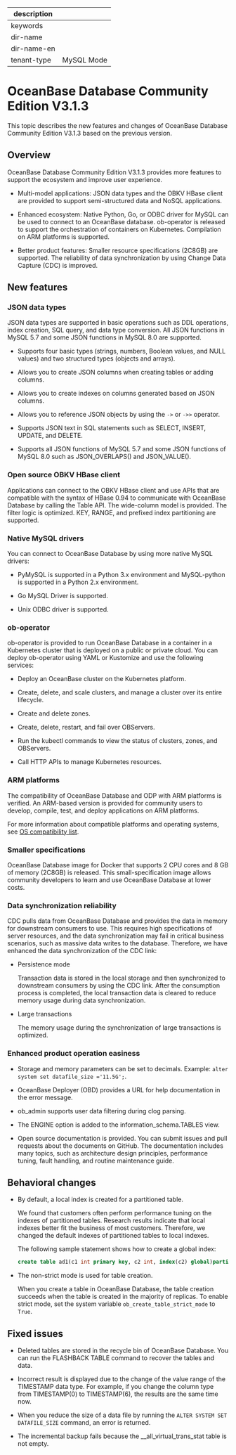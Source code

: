 |description||
|---|---|
|keywords||
|dir-name||
|dir-name-en||
|tenant-type|MySQL Mode|

# OceanBase Database Community Edition V3.1.3

This topic describes the new features and changes of OceanBase Database Community Edition V3.1.3 based on the previous version.

## Overview

OceanBase Database Community Edition V3.1.3 provides more features to support the ecosystem and improve user experience.

- Multi-model applications: JSON data types and the OBKV HBase client are provided to support semi-structured data and NoSQL applications.

- Enhanced ecosystem: Native Python, Go, or ODBC driver for MySQL can be used to connect to an OceanBase database. ob-operator is released to support the orchestration of containers on Kubernetes. Compilation on ARM platforms is supported.

- Better product features: Smaller resource specifications (2C8GB) are supported. The reliability of data synchronization by using Change Data Capture (CDC) is improved.

## New features

### JSON data types

JSON data types are supported in basic operations such as DDL operations, index creation, SQL query, and data type conversion. All JSON functions in MySQL 5.7 and some JSON functions in MySQL 8.0 are supported.

- Supports four basic types (strings, numbers, Boolean values, and NULL values) and two structured types (objects and arrays).

- Allows you to create JSON columns when creating tables or adding columns.

- Allows you to create indexes on columns generated based on JSON columns.

- Allows you to reference JSON objects by using the `->` or `->>` operator.

- Supports JSON text in SQL statements such as SELECT, INSERT, UPDATE, and DELETE.

- Supports all JSON functions of MySQL 5.7 and some JSON functions of MySQL 8.0 such as JSON_OVERLAPS() and JSON_VALUE().

<!-- For more information, see [JSON data types](https://www.oceanbase.com/docs/community-observer-cn-0000000000315727). -->

### Open source OBKV HBase client

Applications can connect to the OBKV HBase client and use APIs that are compatible with the syntax of HBase 0.94 to communicate with OceanBase Database by calling the Table API. The wide-column model is provided. The filter logic is optimized. KEY, RANGE, and prefixed index partitioning are supported. 
<!--For more information, see [Usage instructions of the HBaseAPI client](https://www.oceanbase.com/docs/community-observer-cn-10000000000096679).-->

### Native MySQL drivers

You can connect to OceanBase Database by using more native MySQL drivers:

- PyMySQL is supported in a Python 3.x environment and MySQL-python is supported in a Python 2.x environment. 
  <!--For more information, see [Connect to OceanBase Database by using a Python driver](https://www.oceanbase.com/docs/community-observer-cn-0000000000316670).-->

- Go MySQL Driver is supported. 
  <!--For more information, see [Connect to OceanBase Database by using Go MySQL Driver](https://www.oceanbase.com/docs/community-observer-cn-0000000000316673).-->

- Unix ODBC driver is supported. 
  <!--For more information, see [Connect to OceanBase Database by using Unix ODBC](https://www.oceanbase.com/docs/community-observer-cn-0000000000316676).-->

### ob-operator

ob-operator is provided to run OceanBase Database in a container in a Kubernetes cluster that is deployed on a public or private cloud. You can deploy ob-operator using YAML or Kustomize and use the following services:

- Deploy an OceanBase cluster on the Kubernetes platform.

- Create, delete, and scale clusters, and manage a cluster over its entire lifecycle.

- Create and delete zones.

- Create, delete, restart, and fail over OBServers.

- Run the kubectl commands to view the status of clusters, zones, and OBServers.

- Call HTTP APIs to manage Kubernetes resources.

<!-- For more information, see [Use ob-operator to deploy OceanBase Database](https://www.oceanbase.com/docs/community-observer-cn-0000000000160093). -->

### ARM platforms

The compatibility of OceanBase Database and ODP with ARM platforms is verified. An ARM-based version is provided for community users to develop, compile, test, and deploy applications on ARM platforms.

For more information about compatible platforms and operating systems, see [OS compatibility list](https://github.com/oceanbase/oceanbase/wiki/Compile).

### Smaller specifications

OceanBase Database image for Docker that supports 2 CPU cores and 8 GB of memory (2C8GB) is released. This small-specification image allows community developers to learn and use OceanBase Database at lower costs.

### Data synchronization reliability

CDC pulls data from OceanBase Database and provides the data in memory for downstream consumers to use. This requires high specifications of server resources, and the data synchronization may fail in critical business scenarios, such as massive data writes to the database. Therefore, we have enhanced the data synchronization of the CDC link:

- Persistence mode

   Transaction data is stored in the local storage and then synchronized to downstream consumers by using the CDC link. After the consumption process is completed, the local transaction data is cleared to reduce memory usage during data synchronization.

- Large transactions

   The memory usage during the synchronization of large transactions is optimized.

### Enhanced product operation easiness

- Storage and memory parameters can be set to decimals. Example: `alter system set datafile_size ='11.5G';`.

- OceanBase Deployer (OBD) provides a URL for help documentation in the error message.

- ob_admin supports user data filtering during clog parsing.

- The ENGINE option is added to the information_schema.TABLES view.

- Open source documentation is provided. You can submit issues and pull requests about the documents on GitHub. The documentation includes many topics, such as architecture design principles, performance tuning, fault handling, and routine maintenance guide.
   <!--To view the documentation, visit [GitHub](https://github.com/oceanbase/oceanbase-doc/tree/V3.1.3/zh-CN).-->

## Behavioral changes

- By default, a local index is created for a partitioned table.

   We found that customers often perform performance tuning on the indexes of partitioned tables. Research results indicate that local indexes better fit the business of most customers. Therefore, we changed the default indexes of partitioned tables to local indexes.

   The following sample statement shows how to create a global index:

   ```sql
   create table ad1(c1 int primary key, c2 int, index(c2) global)partition by key(c1) partitions 2
   ```

- The non-strict mode is used for table creation.

   When you create a table in OceanBase Database, the table creation succeeds when the table is created in the majority of replicas. To enable strict mode, set the system variable `ob_create_table_strict_mode` to `True`.

## Fixed issues

- Deleted tables are stored in the recycle bin of OceanBase Database. You can run the FLASHBACK TABLE command to recover the tables and data.

- Incorrect result is displayed due to the change of the value range of the TIMESTAMP data type. For example, if you change the column type from TIMESTAMP(0) to TIMESTAMP(6), the results are the same time now.

- When you reduce the size of a data file by running the `ALTER SYSTEM SET DATAFILE_SIZE` command, an error is returned.

- The incremental backup fails because the __all_virtual_trans_stat table is not empty.